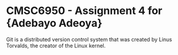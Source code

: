 # CMSC6950 - Assignment 4 for {Adebayo Adeoya}

Git is a distributed version control system that was created by
Linus Torvalds, the creator of the Linux kernel.

